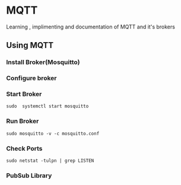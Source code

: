 # MQTT
Learning , implimenting and documentation of MQTT and it's brokers

## Using MQTT
### Install Broker(Mosquitto)

### Configure broker

### Start Broker
`sudo  systemctl start mosquitto`

### Run Broker
`sudo mosquitto -v -c mosquitto.conf`

### Check Ports
`sudo netstat -tulpn | grep LISTEN`

### PubSub Library